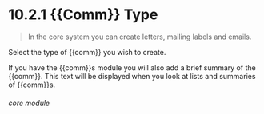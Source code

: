 # 10.2.1    {{Comm}} Type

> In the core system you can create letters, mailing labels and emails. 

Select the type of {{comm}} you wish to create. 

If you have the {{comm}}s module you will also add a brief summary of the {{comm}}. This text will be displayed when you look at lists and summaries of {{comm}}s.


###### core module

